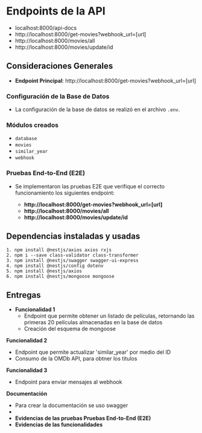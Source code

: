 # Endpoints de la API

- localhost:8000/api-docs
- http://localhost:8000/get-movies?webhook_url=[url]
- http://localhost:8000/movies/all
- http://localhost:8000/movies/update/id

## Consideraciones Generales

- **Endpoint Principal**: http://localhost:8000/get-movies?webhook_url=[url]


### Configuración de la Base de Datos

- La configuración de la base de datos se realizó en el archivo `.env`.

### Módulos creados
- `database`
- `movies`
- `similar_year`
- `webhook`

### Pruebas End-to-End (E2E)

- Se implementaron las pruebas E2E que verifique el correcto funcionamiento los siguientes endpoint:
  
  - **http://localhost:8000/get-movies?webhook_url=[url]**
  - **http://localhost:8000/movies/all**
  - **http://localhost:8000/movies/update/id**

## Dependencias instaladas y usadas
    1. npm install @nestjs/axios axios rxjs
    2. npm i --save class-validator class-transformer
    3. npm install @nestjs/swagger swagger-ui-express
    4. npm install @nestjs/config dotenv
    5. npm install @nestjs/axios
    6. npm install @nestjs/mongoose mongoose

## Entregas

- **Funcionalidad 1**
   - Endpoint que permite obtener un listado de películas, retornando las primeras 20 películas almacenadas en la base de datos
   - Creación del esquema de mongoose

**Funcionalidad 2**
   - Endpoint que permite actualizar 'similar_year' por medio del ID
   - Consumo de la OMDb API, para obtner los titulos

**Funcionalidad 3**
  - Endpoint para enviar mensajes al webhook

**Documentación**
- Para crear la documentación se uso swagger
- 
- **Evidencias de las pruebas Pruebas End-to-End (E2E)**
- **Evidencias de las funcionalidades**
